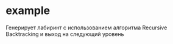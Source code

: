 # example

Генерирует лабиринт с использованием алгоритма Recursive Backtracking и выход на следующий уровень
